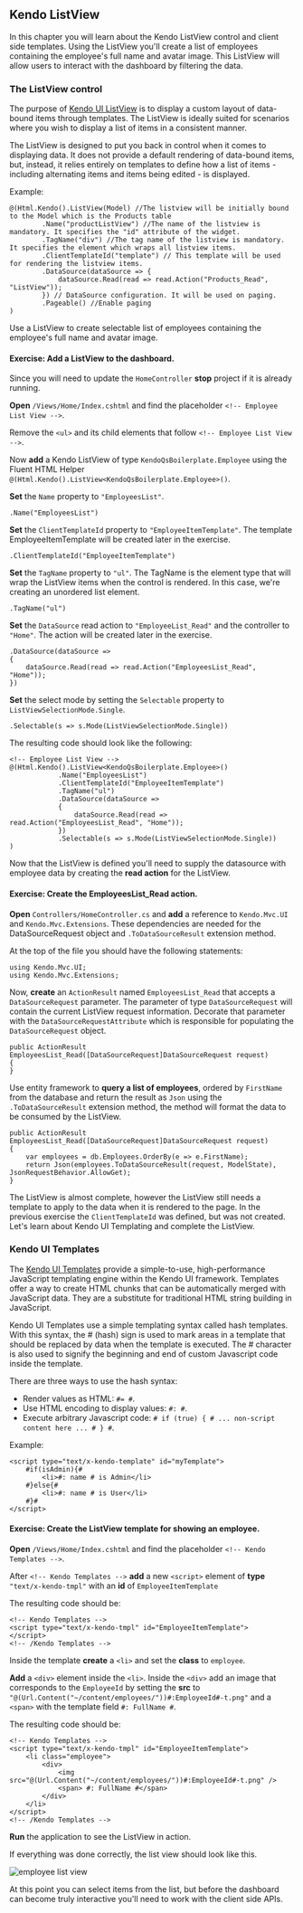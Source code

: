 ## Kendo ListView

In this chapter you will learn about the Kendo ListView control and client side templates. Using the ListView you'll create a list of employees containing the employee's full name and avatar image. This ListView will allow users to interact with the dashboard by filtering the data.

### The ListView control

The purpose of [Kendo UI ListView](http://docs.telerik.com/kendo-ui/controls/data-management/listview/basic-usage) is to display a custom layout of data-bound items through templates. The ListView is ideally suited for scenarios where you wish to display a list of items in a consistent manner.

The ListView is designed to put you back in control when it comes to displaying data. It does not provide a default rendering of data-bound items, but, instead, it relies entirely on templates to define how a list of items - including alternating items and items being edited - is displayed.

Example:

    @(Html.Kendo().ListView(Model) //The listview will be initially bound to the Model which is the Products table
            .Name("productListView") //The name of the listview is mandatory. It specifies the "id" attribute of the widget.
            .TagName("div") //The tag name of the listview is mandatory. It specifies the element which wraps all listview items.
            .ClientTemplateId("template") // This template will be used for rendering the listview items.
            .DataSource(dataSource => {
                dataSource.Read(read => read.Action("Products_Read", "ListView"));
            }) // DataSource configuration. It will be used on paging.
            .Pageable() //Enable paging
    )
    
Use a ListView to create selectable list of employees containing the employee's full name and avatar image.

<h4 class="exercise-start">
    <b>Exercise</b>: Add a ListView to the dashboard.
</h4>

Since you will need to update the `HomeController` **stop** project if it is already running.

**Open** `/Views/Home/Index.cshtml` and find the placeholder `<!-- Employee List View -->`.

Remove the `<ul>` and its child elements that follow `<!-- Employee List View -->`.

Now **add** a Kendo ListView of type `KendoQsBoilerplate.Employee` using the Fluent HTML Helper `@(Html.Kendo().ListView<KendoQsBoilerplate.Employee>()`.

**Set** the `Name` property to `"EmployeesList"`.

    .Name("EmployeesList")

**Set** the `ClientTemplateId` property to `"EmployeeItemTemplate"`. The template EmployeeItemTemplate will be created later in the exercise. 

    .ClientTemplateId("EmployeeItemTemplate")

**Set** the `TagName` property to `"ul"`. The TagName is the element type that will wrap the ListView items when the control is rendered. In this case, we're creating an unordered list element.

    .TagName("ul")

**Set** the `DataSource` read action to `"EmployeeList_Read"` and the controller to `"Home"`. The action will be created later in the exercise.

    .DataSource(dataSource =>
    {
        dataSource.Read(read => read.Action("EmployeesList_Read", "Home"));
    })

**Set** the select mode by setting the `Selectable` property to `ListViewSelectionMode.Single`.

    .Selectable(s => s.Mode(ListViewSelectionMode.Single))

The resulting code should look like the following: 

	<!-- Employee List View -->
	@(Html.Kendo().ListView<KendoQsBoilerplate.Employee>()
                .Name("EmployeesList")
                .ClientTemplateId("EmployeeItemTemplate")
                .TagName("ul")
                .DataSource(dataSource =>
                {
                    dataSource.Read(read => read.Action("EmployeesList_Read", "Home"));
                })
                .Selectable(s => s.Mode(ListViewSelectionMode.Single))
    )
    
<div class="exercise-end"></div>

Now that the ListView is defined you'll need to supply the datasource with employee data by creating the **read action** for the ListView. 

<h4 class="exercise-start">
    <b>Exercise</b>: Create the EmployeesList_Read action.
</h4>

**Open** `Controllers/HomeController.cs` and **add** a reference to `Kendo.Mvc.UI` and `Kendo.Mvc.Extensions`. These dependencies are needed for the DataSourceRequest object and `.ToDataSourceResult` extension method.

At the top of the file you should have the following statements:

	using Kendo.Mvc.UI;
	using Kendo.Mvc.Extensions;

Now, **create** an `ActionResult` named `EmployeesList_Read` that accepts a `DataSourceRequest` parameter. The parameter of type `DataSourceRequest` will contain the current ListView request information. Decorate that parameter with the `DataSourceRequestAttribute` which is  responsible for populating the `DataSourceRequest` object.

    public ActionResult EmployeesList_Read([DataSourceRequest]DataSourceRequest request)
    {
    }

Use entity framework to **query a list of employees**, ordered by `FirstName` from the database and return the result as `Json` using the `.ToDataSourceResult` extension method, the method will format the data to be consumed by the ListView.
 
    public ActionResult EmployeesList_Read([DataSourceRequest]DataSourceRequest request)
    {
        var employees = db.Employees.OrderBy(e => e.FirstName);
        return Json(employees.ToDataSourceResult(request, ModelState), JsonRequestBehavior.AllowGet);
    }

<div class="exercise-end"></div>

The ListView is almost complete, however the ListView still needs a template to apply to the data when it is rendered to the page. In the previous exercise the `ClientTemplateId` was defined, but was not created. Let's learn about Kendo UI Templating and complete the ListView.

### Kendo UI Templates

The [Kendo UI Templates](http://docs.telerik.com/kendo-ui/framework/templates/overview) provide a simple-to-use, high-performance JavaScript templating engine within the Kendo UI framework. Templates offer a way to create HTML chunks that can be automatically merged with JavaScript data. They are a substitute for traditional HTML string building in JavaScript.

Kendo UI Templates use a simple templating syntax called hash templates. With this syntax, the # (hash) sign is used to mark areas in a template that should be replaced by data when the template is executed. The # character is also used to signify the beginning and end of custom Javascript code inside the template.

There are three ways to use the hash syntax:

- Render values as HTML: `#= #`.
- Use HTML encoding to display values: `#: #`.
- Execute arbitrary Javascript code: `# if (true) { # ... non-script content here ... # } #`.

Example:

    <script type="text/x-kendo-template" id="myTemplate">
        #if(isAdmin){#
            <li>#: name # is Admin</li>
        #}else{#
            <li>#: name # is User</li>
        #}#
    </script>

<h4 class="exercise-start">
    <b>Exercise</b>: Create the ListView template for showing an employee.
</h4>

**Open** `/Views/Home/Index.cshtml` and find the placeholder `<!-- Kendo Templates -->`.

After `<!-- Kendo Templates -->` **add** a new `<script>` element of **type** `"text/x-kendo-tmpl"` with an **id** of `EmployeeItemTemplate`

The resulting code should be: 

	<!-- Kendo Templates -->
	<script type="text/x-kendo-tmpl" id="EmployeeItemTemplate">
	</script>	
	<!-- /Kendo Templates -->

Inside the template **create** a `<li>` and set the **class** to `employee`.

**Add** a `<div>` element inside the `<li>`. Inside the `<div>` add an image that corresponds to the `EmployeeId` by setting the **src** to `"@(Url.Content("~/content/employees/"))#:EmployeeId#-t.png"` and a `<span>` with the template field `#: FullName #`.
    
The resulting code should be: 

	<!-- Kendo Templates -->
	<script type="text/x-kendo-tmpl" id="EmployeeItemTemplate">
	    <li class="employee">
	        <div>
	            <img src="@(Url.Content("~/content/employees/"))#:EmployeeId#-t.png" />
	            <span> #: FullName #</span>
	        </div>
	    </li>
	</script>	
	<!-- /Kendo Templates -->

**Run** the application to see the ListView in action.
    
<div class="exercise-end"></div>

If everything was done correctly, the list view should look like this.

![employee list view](images/chapter5/employee-list.jpg)

At this point you can select items from the list, but before the dashboard can become truly interactive you'll need to work with the client side APIs.